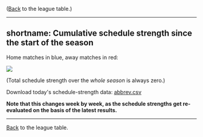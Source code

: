 ---
---
([Back](/leagues/thisleague) to the league table.)

-----

## shortname: Cumulative schedule strength since the start of the season

Home matches in blue, away matches in red:


![](/assets/leagues/england-premier-league/2017/schedule-strengths/abbrev.png/)

(Total schedule strength over the *whole season* is always zero.)


Download today's schedule-strength data: [abbrev.csv](/assets/leagues/england-premier-league/2017/schedule-strengths/abbrev.csv)

**Note that this changes week by week, as the schedule strengths get re-evaluated on the
basis of the latest results.**

-----

[Back](/leagues/thisleague) to the league table.


